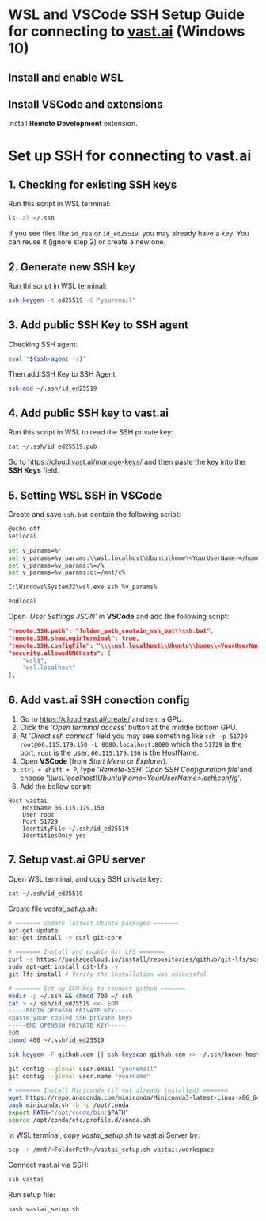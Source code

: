 # WSL and VSCode SSH Setup Guide for connecting to [vast.ai](https://vast.ai/) (Windows 10)

## Install and enable WSL


## Install VSCode and extensions
Install **Remote Development** extension.

# Set up SSH for connecting to vast.ai
## 1. Checking for existing SSH keys
Run this script in WSL terminal:
```bash
ls -al ~/.ssh
```
If you see files like `id_rsa` or `id_ed25519`, you may already have a key. You can reuse it (ignore step 2) or create a new one.


## 2. Generate new SSH key
Run thí script in WSL terminal:
```bash
ssh-keygen -t ed25519 -C "youremail"
```


## 3. Add public SSH Key to SSH agent
Checking SSH agent:
```bash 
eval "$(ssh-agent -s)"
```
Then add SSH Key to SSH Agent:
```bash
ssh-add ~/.ssh/id_ed25519
```


## 4. Add public SSH key to vast.ai
Run this script in WSL to read the SSH private key:
```bash
cat ~/.ssh/id_ed25519.pub
```
Go to https://cloud.vast.ai/manage-keys/ and then paste the key into the **SSH Keys** field.


## 5. Setting WSL SSH in **VSCode**
Create and save `ssh.bat` contain the following script: 
```bash
@echo off
setlocal

set v_params=%*
set v_params=%v_params:\\wsl.localhost\Ubuntu\home\<YourUserName>=/home/<YourUserName>%
set v_params=%v_params:\=/% 
set v_params=%v_params:c:=/mnt/c%

C:\Windows\System32\wsl.exe ssh %v_params%

endlocal
```
Open '*User Settings JSON*' in **VSCode** and add the following script:
```json
"remote.SSH.path": "folder_path_contain_ssh_bat\\ssh.bat",
"remote.SSH.showLoginTerminal": true,
"remote.SSH.configFile": "\\\\wsl.localhost\\Ubuntu\\home\\<YourUserName>\\.ssh\\config",
"security.allowedUNCHosts": [
    "wsl$",
    "wsl.localhost"
],
```

## 6. Add vast.ai SSH conection config
1. Go to https://cloud.vast.ai/create/ and rent a GPU.
2. Click the '*Open terminal access*' button at the middle bottom GPU.
3. At '*Direct ssh connect*' field you may see something like `ssh -p 51729 root@66.115.179.150 -L 8080:localhost:8080` which the `51729` is the port, `root` is the user, `66.115.179.150` is the HostName.
4. Open **VSCode** (from *Start Menu* or *Explorer*).
5. `ctrl + shift + P`, type '*Remote-SSH: Open SSH Configuration file*'and choose '*\\\wsl.localhost\Ubuntu\home\<YourUserName>\.ssh\config*'.
6. Add the bellow script:
```
Host vastai
    HostName 66.115.179.150
    User root
    Port 51729
    IdentityFile ~/.ssh/id_ed25519
    IdentitiesOnly yes
```


## 7. Setup vast.ai GPU server
Open WSL terminal, and copy SSH private key:
```bash
cat ~/.ssh/id_ed25519
```
Create file *vastai_setup.sh*:
```bash
# ======= Update lastest Ubuntu packages =======
apt-get update
apt-get install -y curl git-core

# ======= Install and enable Git LFS =======
curl -s https://packagecloud.io/install/repositories/github/git-lfs/script.deb.sh | sudo bash 
sudo apt-get install git-lfs -y
git lfs install # Verify the installation was successful

# ======= Set up SSH key to connect github =======
mkdir -p ~/.ssh && chmod 700 ~/.ssh
cat > ~/.ssh/id_ed25519 <<- EOM
-----BEGIN OPENSSH PRIVATE KEY-----
<paste your copied SSH private key>
-----END OPENSSH PRIVATE KEY-----
EOM
chmod 400 ~/.ssh/id_ed25519

ssh-keygen -F github.com || ssh-keyscan github.com >> ~/.ssh/known_hosts

git config --global user.email "youremail"
git config --global user.name "yourname"

# ======= Install Miniconda (if not already installed) =======
wget https://repo.anaconda.com/miniconda/Miniconda3-latest-Linux-x86_64.sh -O miniconda.sh
bash miniconda.sh -b -p /opt/conda
export PATH="/opt/conda/bin:$PATH"
source /opt/conda/etc/profile.d/conda.sh
```
In WSL terminal, copy *vastai_setup.sh* to vast.ai Server by:
```bash
scp -r /mnt/<FolderPath>/vastai_setup.sh vastai:/workspace
```
Connect vast.ai via SSH: 
```bash
ssh vastai
```
Run setup file: 
```bash
bash vastai_setup.sh
```

